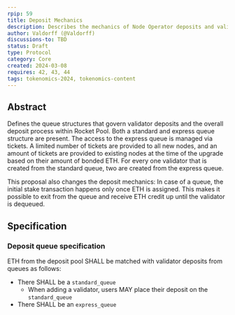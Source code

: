 ```yaml
---
rpip: 59
title: Deposit Mechanics
description: Describes the mechanics of Node Operator deposits and validator creation, including standard and express queues.
author: Valdorff (@Valdorff)
discussions-to: TBD
status: Draft
type: Protocol
category: Core
created: 2024-03-08
requires: 42, 43, 44
tags: tokenomics-2024, tokenomics-content
---
```


## Abstract

Defines the queue structures that govern validator deposits and the overall deposit process within Rocket Pool. Both a standard and express queue structure are present. The access to the express queue is managed via tickets. A limited number of tickets are provided to all new nodes, and an amount of tickets are provided to existing nodes at the time of the upgrade based on their amount of bonded ETH. For every one validator that is created from the standard queue, two are created from the express queue. 

This proposal also changes the deposit mechanics: In case of a queue, the initial stake transaction happens only once ETH is assigned. This makes it possible to exit from the queue and receive ETH credit up until the validator is dequeued.

## Specification

### Deposit queue specification
ETH from the deposit pool SHALL be matched with validator deposits from queues as follows:
- There SHALL be a `standard_queue`
  - When adding a validator, users MAY place their deposit on the `standard_queue`  
- There SHALL be an `express_queue`
  - When adding a validator, users MAY place their deposit on the `express_queue` by spending one `express_queue_ticket`
- When matching ETH from the deposit pool to queued deposits:
  - First, ETH SHALL be matched to the oldest deposit in the `express_queue`; this is repeated `express_queue_rate` times
  - Next, ETH SHALL be matched to the oldest deposit in the `standard_queue`
  - This sequence SHALL be repeated indefinitely until both queues are empty
    - If one queue is empty, those matches SHALL be skipped
- Each node SHALL be provided `express_queue_tickets` equal to `express_queue_tickets_base_provision` (this includes newly created nodes)
- Each node SHALL be provided additional `express_queue_tickets` equal to `(bonded ETH in legacy minipools)/4` (this will always be zero for newly created nodes)
- The initial settings SHALL be:
  - `express_queue_rate`: 2
  - `express_queue_tickets_base_provision`: 2

### Deposit mechanics specification
- A node operator MUST take 2 actions to start a validator: `deposit` and `stake`

#### `deposit` Transaction
- `deposit` SHALL place the Node Operator ETH in the deposit pool (where it can be used in validators as needed) and place the validator in a queue as described [above](#deposit-queue-specification)
- The following values for the validator SHALL be stored on chain:
    - the public key of the validator
    - the BLS signature over the public key, the withdrawal credentials (the megapool address of the node operator), and the amount (1 ETH) as required by the deposit contract
    - the deposit message root as required by the deposit contract
- The transaction SHALL validate the provided values and revert if they do not match
- `deposit` SHALL assign deposits as described below 

#### Assigning ETH from the Deposit Pool
- As ETH enters the deposit pool, it SHALL be assigned to valdiators from the queue by sending 32 ETH to the associated megapool contract
- The assignment SHALL execute the `Prestake` transaction, staking 1 ETH to the beacon chain using the values provided in the step above

#### `stake` Transaction
- `stake` SHALL revert unless at least `scrub_period` time has passed since ETH was assigned to the validator, to allow for validating the prestake
- If the beacon chain stake is invalid, the validator SHALL be scrubbed 
- `stake` SHALL stake the remaining 31 ETH to the beacon chain to make a complete validator
- If `stake` is not called within `time_before_dissolve` after the ETH was assigned, the validator SHALL be dissolved, returning the user balance to the deposit pool

#### Exiting Queue
- Until ETH is assigned to a validator, it SHALL be possible to exit the queue and receive ETH `credit` for it

#### Initial Settings
- The initial settings SHALL be:
  - `scrub_period`: 12 hours
  - `time_before_dissolve`: 2 weeks

## Rationale

- The express queue is meant to favor (a) existing NOs and (b) small NOs. The end goal in both cases is to support multiple values enshrined in [RPIP-23](RPIP-23.md) (the pDAO charter): decentralization, protocol safety, and the health of the Ethereum network.
  - The `express_queue_tickets_base_provision` is enough to get started, and currently matches the length of `base_bond_array`
  - The tickets from `(bonded ETH in legacy minipools)/4` are enough to fully migrate to 4-ETH deposits during Saturn 1 using the express queue OR to partly migrate to 1.5-ETH deposits after Saturn 2
  - It's worth emphasizing that the tickets stick around -- ie, a node operator joining during a time when we don't have an NO queue (ie, when RP has an immediate need for NO supply) gets to keep their express queue benefit for a later time if they wish
- Validators with `base_bond` deposits are prioritized to promote decentralization; new or smaller Node Operators can get up to `base_bond_array.length` validators launched ahead of larger Node Operators adding `reduced_bond` validators.

## Copyright
Copyright and related rights waived via [CC0](https://creativecommons.org/publicdomain/zero/1.0/).
